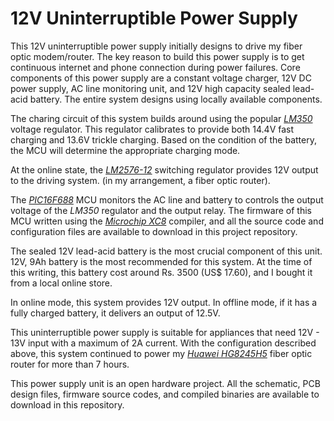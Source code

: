 # 12V Uninterruptible Power Supply

This 12V uninterruptible power supply initially designs to drive my fiber optic modem/router. The key reason to build this power supply is to get continuous internet and phone connection during power failures. Core components of this power supply are a constant voltage charger, 12V DC power supply, AC line monitoring unit, and 12V high capacity sealed lead-acid battery. The entire system designs using locally available components.

The charing circuit of this system builds around using the popular *[LM350](https://www.ti.com/lit/ds/snvs772b/snvs772b.pdf)* voltage regulator. This regulator calibrates to provide both 14.4V fast charging and 13.6V trickle charging. Based on the condition of the battery, the MCU will determine the appropriate charging mode.

At the online state, the *[LM2576-12](https://www.ti.com/lit/ds/symlink/lm2576.pdf)* switching regulator provides 12V output to the driving system. (in my arrangement, a fiber optic router).

The *[PIC16F688](http://ww1.microchip.com/downloads/en/devicedoc/41203d.pdf)* MCU monitors the AC line and battery to controls the output voltage of the *LM350* regulator and the output relay. The firmware of this MCU written using the *[Microchip XC8](https://www.microchip.com/en-us/development-tools-tools-and-software/mplab-xc-compilers)* compiler, and all the source code and configuration files are available to download in this project repository.

The sealed 12V lead-acid battery is the most crucial component of this unit. 12V, 9Ah battery is the most recommended for this system. At the time of this writing, this battery cost around Rs. 3500 (US$ 17.60), and I bought it from a local online store.

In online mode, this system provides 12V output. In offline mode, if it has a fully charged battery, it delivers an output of 12.5V.

This uninterruptible power supply is suitable for appliances that need 12V - 13V input with a maximum of 2A current. With the configuration described above, this system continued to power my *[Huawei HG8245H5](https://carrier.huawei.com/en/products/fixed-network/access/cpe/h-series-products/hg8245h)* fiber optic router for more than 7 hours.

This power supply unit is an open hardware project. All the schematic, PCB design files, firmware source codes, and compiled binaries are available to download in this repository.

